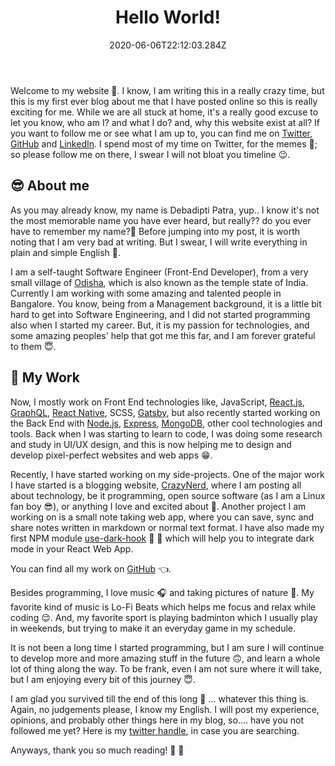 ﻿---
title: 'Hello World!'
date: '2020-06-06T22:12:03.284Z'
description: 'Welcome to my website 🤗. I know, I am writing this in a really crazy time, but this is my first ever blog about me that I have posted online so this is really exciting for me.'
---

Welcome to my website 🤗. I know, I am writing this in a really crazy time, but this is my first ever blog about me that I have posted online so this is really exciting for me. While we are all stuck at home, it's a really good excuse to let you know, who am I? and what I do? and, why this website exist at all? If you want to follow me or see what I am up to, you can find me on [Twitter](https://twitter.com/iamdebadipti), [GitHub](https://github.com/iamdebadipti) and [LinkedIn](https://www.linkedin.com/in/p-debadipti/). I spend most of my time on Twitter, for the memes 🙌; so please follow me on there, I swear I will not bloat you timeline 😉.

## 😎 About me

As you may already know, my name is Debadipti Patra, yup.. I know it's not the most memorable name you have ever heard, but really?? do you ever have to remember my name?🤔 Before jumping into my post, it is worth noting that I am very bad at writing. But I swear, I will write everything in plain and simple English 😬.

I am a self-taught Software Engineer (Front-End Developer), from a very small village of [Odisha](https://en.wikipedia.org/wiki/Odisha), which is also known as the temple state of India. Currently I am working with some amazing and talented people in Bangalore. You know, being from a Management background, it is a little bit hard to get into Software Engineering, and I did not started programming also when I started my career. But, it is my passion for technologies, and some amazing peoples' help that got me this far, and I am forever grateful to them 😇.

## 💪 My Work

Now, I mostly work on Front End technologies like, JavaScript, [React.js](https://reactjs.org/), [GraphQL](https://graphql.org/learn/), [React Native](https://reactnative.dev/), SCSS, [Gatsby](https://www.gatsbyjs.org/), but also recently started working on the Back End with [Node.js](https://nodejs.org/), [Express](https://expressjs.com/), [MongoDB](https://www.mongodb.com/), other cool technologies and tools. Back when I was starting to learn to code, I was doing some research and study in UI/UX design, and this is now helping me to design and develop pixel-perfect websites and web apps 😁.

Recently, I have started working on my side-projects. One of the major work I have started is a blogging website, [CrazyNerd](https://www.crazynerd.tech/), where I am posting all about technology, be it programming, open source software (as I am a Linux fan boy 😎), or anything I love and excited about 🤩. Another project I am working on is a small note taking web app, where you can save, sync and share notes written in markdown or normal text format. I have also made my first NPM module [use-dark-hook](https://www.npmjs.com/package/use-dark-hook) 🙌 🙌 which will help you to integrate dark mode in your React Web App.

You can find all my work on [GitHub](https://github.com/iamdebadipti) 👈.

Besides programming, I love music 🎧 and taking pictures of nature 📸. My favorite kind of music is Lo-Fi Beats which helps me focus and relax while coding 😌. And, my favorite sport is playing badminton which I usually play in weekends, but trying to make it an everyday game in my schedule.

It is not been a long time I started programming, but I am sure I will continue to develop more and more amazing stuff in the future 🙃, and learn a whole lot of thing along the way. To be frank, even I am not sure where it will take, but I am enjoying every bit of this journey 😇.

I am glad you survived till the end of this long 😬 ... whatever this thing is. Again, no judgements please, I know my English. I will post my experience, opinions, and probably other things here in my blog, so.... have you not followed me yet? Here is my [twitter handle](https://twitter.com/iamdebadipti), in case you are searching.

Anyways, thank you so much reading! 🙌 🙌
